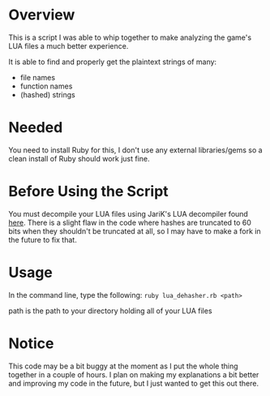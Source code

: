 # Overview
This is a script I was able to whip together to make analyzing the game's LUA files a much better experience.

It is able to find and properly get the plaintext strings of many:
 - file names
 - function names
 - (hashed) strings

# Needed
You need to install Ruby for this, I don't use any external libraries/gems so a clean install of Ruby should work just fine.

# Before Using the Script
You must decompile your LUA files using JariK's LUA decompiler found [here](https://github.com/JariKCoding/CoDLuaDecompiler). There is a slight flaw in the code where hashes are truncated to 60 bits when they shouldn't be truncated at all, so I may have to make a fork in the future to fix that.

# Usage
In the command line, type the following:
`ruby lua_dehasher.rb <path>`

path is the path to your directory holding all of your LUA files

# Notice
This code may be a bit buggy at the moment as I put the whole thing together in a couple of hours. I plan on making my explanations a bit better and improving my code in the future, but I just wanted to get this out there.
